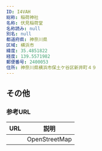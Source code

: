 ```yaml
---
ID: I4VAH
総称: 稲荷神社
名称: 伏見稲荷堂
名称読み: null
別名: null
都道府県: 神奈川県
区域: 横浜市
緯度: 35.4851822
経度: 139.5571982
郵便番号: 2400053
住所: 神奈川県横浜市保土ケ谷区新井町４９
---
```


## その他

### 参考URL

| URL | 説明          |
| --- | ------------- |
|     | OpenStreetMap |

